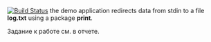 [![Build Status](https://travis-ci.org/vaulex/lab13.svg?branch=master)](https://travis-ci.org/vaulex/lab13)
the demo application redirects data from stdin to a file **log.txt** using a package **print**.

Задание к работе см. в отчете.
